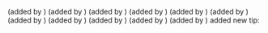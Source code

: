  (added by )
 (added by )
 (added by )
 (added by )
 (added by )
 (added by )
 (added by )
 (added by )
 (added by )
 (added by )
 (added by )
 added new tip: 
